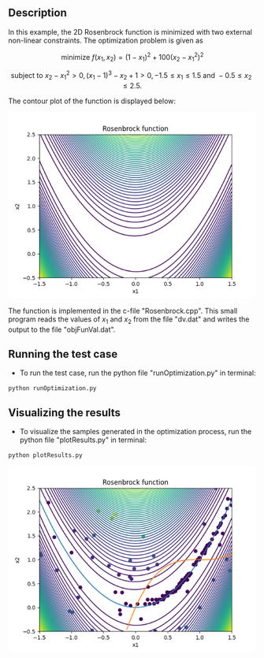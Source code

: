 ## Description

In this example, the 2D Rosenbrock function is minimized with two external non-linear constraints. The optimization problem is given as

```math
\text{minimize  } f(x_1,x_2) = (1-x_1)^2 + 100(x_2-x_1^2)^2
```
```math
\text{subject to  } x_2 - x_1^2 > 0, (x_1-1)^3-x_2+1 > 0, -1.5 \leq x_1 \leq 1.5  \text{ and } -0.5 \leq x_2 \leq 2.5.
```
The contour plot of the function is displayed below:

<img src="./rosenbrock.png" alt="Rosenbrock function" title="Rosenbrock function">

The function is implemented in the c-file "Rosenbrock.cpp". This small program reads the values of $x_1$ and $x_2$ from the file "dv.dat" and writes the output to 
the file "objFunVal.dat".  


## Running the test case

- To run the test case, run the python file "runOptimization.py" in terminal:

```
python runOptimization.py 
```


## Visualizing the results 

- To visualize the samples generated in the optimization process, run the python file "plotResults.py" in terminal:

```
python plotResults.py 
```

<img src="./rosenbrockResults.png" alt="Rosenbrock function" title="Rosenbrock function">

